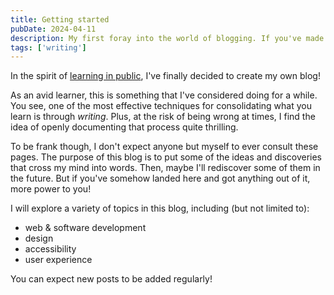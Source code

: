 ```yaml
---
title: Getting started
pubDate: 2024-04-11
description: My first foray into the world of blogging. If you've made it this far, welcome!
tags: ['writing']
---
```


In the spirit of [learning in public](https://www.swyx.io/learn-in-public), I've finally decided to create my own blog!

As an avid learner, this is something that I've considered doing for a while. You see, one of the most effective techniques for consolidating what you learn is through _writing_. Plus, at the risk of being wrong at times, I find the idea of openly documenting that process quite thrilling.

To be frank though, I don't expect anyone but myself to ever consult these pages. The purpose of this blog is to put some of the ideas and discoveries that cross my mind into words. Then, maybe I'll rediscover some of them in the future. But if you've somehow landed here and got anything out of it, more power to you!

I will explore a variety of topics in this blog, including (but not limited to):

- web & software development
- design
- accessibility
- user experience

You can expect new posts to be added regularly!

